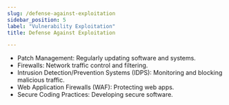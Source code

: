 ```yaml
---
slug: /defense-against-exploitation
sidebar_position: 5
label: "Vulnerability Exploitation"
title: Defense Against Exploitation

---
```



- Patch Management: Regularly updating software and systems.
- Firewalls: Network traffic control and filtering.
- Intrusion Detection/Prevention Systems (IDPS): Monitoring and blocking malicious traffic.
- Web Application Firewalls (WAF): Protecting web apps.
- Secure Coding Practices: Developing secure software.
